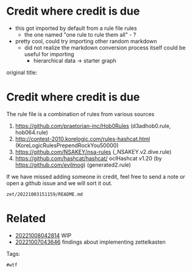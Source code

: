 # Credit where credit is due

- this got imported by default from a rule file rules
  - the one named "one rule to rule them all" - ?
- pretty cool, could try importing other random markdown
  - did not realize the markdown conversion process itself could be useful for importing
    - hierarchical data -> starter graph

original title:
# Credit where credit is due

The rule file is a combination of rules from various sources

1. https://github.com/praetorian-inc/Hob0Rules (d3adhob0.rule, hob064.rule)
2. http://contest-2010.korelogic.com/rules-hashcat.html (KoreLogicRulesPrependRockYou50000)
3. https://github.com/NSAKEY/nsa-rules (_NSAKEY.v2.dive.rule)
4. https://github.com/hashcat/hashcat/ oclHashcat v1.20 (by https://github.com/evilmog) (generated2.rule)

If we have missed adding someone in credit, feel free to send a note or open a github issue and we will sort it out.

` zet/20221003151159/README.md `

# Related

- [20221008042814](/zet/20221008042814/README.md) WIP
- [20221007043646](/zet/20221007043646/README.md) findings about implementing zettelkasten

Tags:

    #wtf
